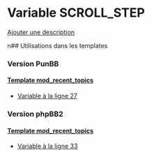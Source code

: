 # Variable SCROLL_STEP
[Ajouter une description](https://fa-tvars.appspot.com/SCROLL_STEP)

n## Utilisations dans les templates

### Version PunBB

#### [Template mod_recent_topics](punbb/mod_recent_topics.md)
* [Variable à la ligne 27](../punbb/mod_recent_topics.tpl#L27)

### Version phpBB2

#### [Template mod_recent_topics](subsilver/mod_recent_topics.md)
* [Variable à la ligne 33](../subsilver/mod_recent_topics.tpl#L33)